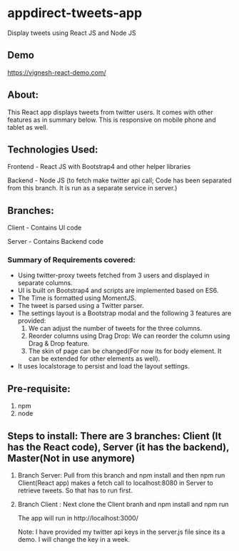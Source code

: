 # appdirect-tweets-app

Display tweets using React JS and Node JS

## Demo
https://vignesh-react-demo.com/

## About:

This React app displays tweets from twitter users. It comes with other features as in summary below. This is responsive on mobile phone and tablet as well.

## Technologies Used:

Frontend - React JS with Bootstrap4 and other helper libraries

Backend - Node JS (to fetch make twitter api call; Code has been separated from this branch. It is run as a separate service in server.) 

## Branches:

Client - Contains UI code

Server - Contains Backend code

### Summary of Requirements covered:

- Using twitter-proxy tweets fetched from 3 users and displayed in separate columns.
- UI is built on Bootstrap4 and scripts are implemented based on ES6.
- The Time is formatted using MomentJS.
- The tweet is parsed using a Twitter parser.
- The settings layout is a Bootstrap modal and the following 3 features are provided:
  1.  We can adjust the number of tweets for the three columns.
  2.  Reorder columns using Drag Drop: We can reorder the column using Drag & Drop feature.
  3.  The skin of page can be changed(For now its for body element. It can be extended for other elements as well).
- It uses localstorage to persist and load the layout settings.

## Pre-requisite:

1.  npm
2.  node

## Steps to install: There are 3 branches: Client (It has the React code), Server (it has the backend), Master(Not in use anymore)

1. Branch Server: Pull from this branch and npm install and then npm run
Client(React app) makes a fetch call to localhost:8080 in Server to retrieve tweets. So that has to run first.

2.  Branch Client : Next clone the Client branh and npm install and npm run

    The app will run in http://localhost:3000/

    Note: I have provided my twitter api keys in the server.js file since its a demo. I will change the key in a week.
